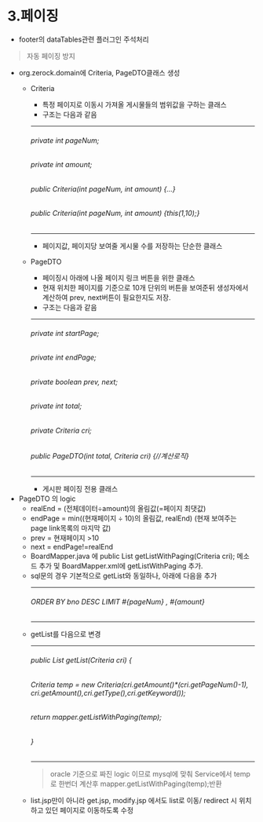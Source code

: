 # 3.페이징

- footer의 dataTables관련 플러그인 주석처리
>자동 페이징 방지

- org.zerock.domain에 Criteria, PageDTO클래스 생성
   * Criteria
     + 특정 페이지로 이동시 가져올 게시물들의 범위값을 구하는 클래스
     + 구조는 다음과 같음
     
      ********************************
        ###### private int pageNum;
        ###### private int amount;

        ######  public Criteria(int pageNum, int amount) {...}
        ######  public Criteria(int pageNum, int amount) {this(1,10);}
      ********************************
     + 페이지값, 페이지당 보여줄 게시물 수를 저장하는 단순한 클래스
   * PageDTO
     + 페이징시 아래에 나올 페이지 링크 버튼을 위한 클래스
     + 현재 위치한 페이지를 기준으로 10개 단위의 버튼을 보여준뒤 생성자에서 계산하여 prev, next버튼이 필요한지도 저장.
     + 구조는 다음과 같음
     
      ******************************
        ###### private int startPage;
        ###### private int endPage;
        ###### private boolean prev, next;
	
        ###### private int total;
        ###### private Criteria cri;
	
        ###### public PageDTO(int total, Criteria cri) {//계산로직}
      ***********************************
      + 게시판 페이징 전용 클래스	
- PageDTO 의 logic
  * realEnd = (전체데이터÷amount)의 올림값(=페이지 최댓값)
  * endPage = min((현재페이지 ÷ 10)의 올림값, realEnd) (현재 보여주는 page link목록의 마지막 값)
  * prev = 현재페이지 >10
  * next = endPage!=realEnd
  * BoardMapper.java 에 public List<BoardVO> getListWithPaging(Criteria cri); 메소드 추가 및 
	BoardMapper.xml에 getListWithPaging 추가.
  * sql문의 경우 기본적으로 getList와 동일하나, 아래에 다음을 추가
	*************************************
	###### ORDER BY bno DESC LIMIT #{pageNum} , #{amount}
	*************************************
  * getList를 다음으로 변경
	*************************************
	######  public List<BoardVO> getList(Criteria cri) {
	######  Criteria temp = new Criteria(cri.getAmount()*(cri.getPageNum()-1), cri.getAmount(),cri.getType(),cri.getKeyword());     
	######  return mapper.getListWithPaging(temp); 
	###### }
	*************************************
	>oracle 기준으로 짜진 logic 이므로 mysql에 맞춰 Service에서 temp로 한번더 계산후 mapper.getListWithPaging(temp);반환
  * list.jsp만이 아니라 get.jsp, modify.jsp 에서도 list로 이동/ redirect 시 위치하고 있던 페이지로 이동하도록  수정	
